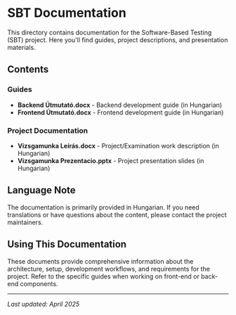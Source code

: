 # SBT Documentation

This directory contains documentation for the Software-Based Testing (SBT) project. Here you'll find guides, project descriptions, and presentation materials.

## Contents

### Guides
- **Backend Útmutató.docx** - Backend development guide (in Hungarian)
- **Frontend Útmutató.docx** - Frontend development guide (in Hungarian)

### Project Documentation
- **Vizsgamunka Leírás.docx** - Project/Examination work description (in Hungarian)
- **Vizsgamunka Prezentacio.pptx** - Project presentation slides (in Hungarian)

## Language Note

The documentation is primarily provided in Hungarian. If you need translations or have questions about the content, please contact the project maintainers.

## Using This Documentation

These documents provide comprehensive information about the architecture, setup, development workflows, and requirements for the project. Refer to the specific guides when working on front-end or back-end components.

---

*Last updated: April 2025*

